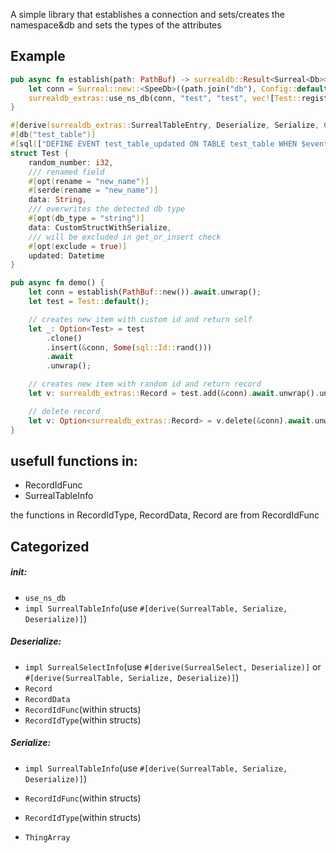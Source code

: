 A simple library that establishes a connection and sets/creates the namespace&db and sets the types of the attributes

## Example
```rs
pub async fn establish(path: PathBuf) -> surrealdb::Result<Surreal<Db>> {
    let conn = Surreal::new::<SpeeDb>((path.join("db"), Config::default().strict()));
    surrealdb_extras::use_ns_db(conn, "test", "test", vec![Test::register]).await
}

#[derive(surrealdb_extras::SurrealTableEntry, Deserialize, Serialize, Clone, Default)]
#[db("test_table")]
#[sql(["DEFINE EVENT test_table_updated ON TABLE test_table WHEN $event = \"UPDATE\" AND $before.updated == $after.updated THEN (UPDATE $after.id SET updated = time::now() );"])]
struct Test {
    random_number: i32,
    /// renamed field
    #[opt(rename = "new_name")]
    #[serde(rename = "new_name")]
    data: String,
    /// overwrites the detected db type
    #[opt(db_type = "string")]
    data: CustomStructWithSerialize,
    /// will be excluded in get_or_insert check
    #[opt(exclude = true)]
    updated: Datetime
}

pub async fn demo() {
    let conn = establish(PathBuf::new()).await.unwrap();
    let test = Test::default();

    // creates new item with custom id and return self
    let _: Option<Test> = test
        .clone()
        .insert(&conn, Some(sql::Id::rand()))
        .await
        .unwrap();

    // creates new item with random id and return record
    let v: surrealdb_extras::Record = test.add(&conn).await.unwrap().unwrap();

    // delete record
    let v: Option<surrealdb_extras::Record> = v.delete(&conn).await.unwrap();
}
```

## usefull functions in:
- RecordIdFunc
- SurrealTableInfo

the functions in RecordIdType, RecordData, Record are from RecordIdFunc


## Categorized

##### init:
- `use_ns_db`
- `impl SurrealTableInfo`(use `#[derive(SurrealTable, Serialize, Deserialize)]`)

##### Deserialize:
- `impl SurrealSelectInfo`(use `#[derive(SurrealSelect, Deserialize)]` or `#[derive(SurrealTable, Serialize, Deserialize)]`)
- `Record`
- `RecordData`
- `RecordIdFunc`(within structs)
- `RecordIdType`(within structs)

##### Serialize:
- `impl SurrealTableInfo`(use `#[derive(SurrealTable, Serialize, Deserialize)]`)
- `RecordIdFunc`(within structs)
- `RecordIdType`(within structs)

- `ThingArray`
